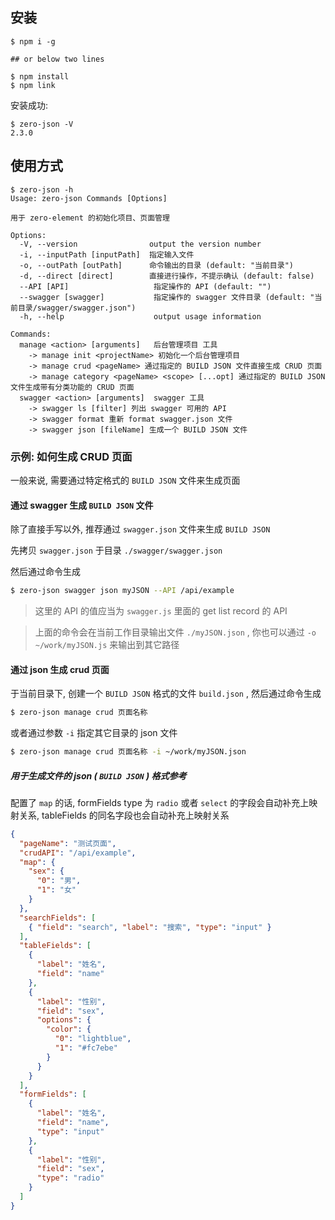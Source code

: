 ## 安装

``` shell
$ npm i -g 

## or below two lines

$ npm install
$ npm link
```

安装成功:

``` shell
$ zero-json -V
2.3.0
```

## 使用方式

``` 
$ zero-json -h
Usage: zero-json Commands [Options]

用于 zero-element 的初始化项目、页面管理

Options:
  -V, --version                output the version number
  -i, --inputPath [inputPath]  指定输入文件
  -o, --outPath [outPath]      命令输出的目录 (default: "当前目录")
  -d, --direct [direct]        直接进行操作，不提示确认 (default: false)
  --API [API]                   指定操作的 API (default: "")
  --swagger [swagger]           指定操作的 swagger 文件目录 (default: "当前目录/swagger/swagger.json")
  -h, --help                    output usage information

Commands:
  manage <action> [arguments]   后台管理项目 工具
    -> manage init <projectName> 初始化一个后台管理项目
    -> manage crud <pageName> 通过指定的 BUILD JSON 文件直接生成 CRUD 页面
    -> manage category <pageName> <scope> [...opt] 通过指定的 BUILD JSON 文件生成带有分类功能的 CRUD 页面
  swagger <action> [arguments]  swagger 工具
    -> swagger ls [filter] 列出 swagger 可用的 API
    -> swagger format 重新 format swagger.json 文件
    -> swagger json [fileName] 生成一个 BUILD JSON 文件
```

### 示例: 如何生成 CRUD 页面

一般来说, 需要通过特定格式的 `BUILD JSON` 文件来生成页面

#### 通过 swagger 生成 `BUILD JSON` 文件

除了直接手写以外, 推荐通过 `swagger.json` 文件来生成 `BUILD JSON`

先拷贝 `swagger.json` 于目录 `./swagger/swagger.json` 

然后通过命令生成

``` bash
$ zero-json swagger json myJSON --API /api/example
```

> 这里的 API 的值应当为 `swagger.js` 里面的 get list record 的 API

> 上面的命令会在当前工作目录输出文件 `./myJSON.json` , 你也可以通过 `-o ~/work/myJSON.js` 来输出到其它路径

#### 通过 json 生成 crud 页面

于当前目录下, 创建一个 `BUILD JSON` 格式的文件 `build.json` , 然后通过命令生成

``` bash
$ zero-json manage crud 页面名称
```

或者通过参数 `-i` 指定其它目录的 json 文件

``` bash
$ zero-json manage crud 页面名称 -i ~/work/myJSON.json
```

##### 用于生成文件的 json ( `BUILD JSON` ) 格式参考

配置了 `map` 的话, formFields type 为 `radio` 或者 `select` 的字段会自动补充上映射关系, tableFields 的同名字段也会自动补充上映射关系

``` json
{
  "pageName": "测试页面",
  "crudAPI": "/api/example",
  "map": {
    "sex": {
      "0": "男",
      "1": "女"
    }
  },
  "searchFields": [
    { "field": "search", "label": "搜索", "type": "input" }
  ],
  "tableFields": [
    {
      "label": "姓名",
      "field": "name"
    },
    {
      "label": "性别",
      "field": "sex",
      "options": {
        "color": {
          "0": "lightblue",
          "1": "#fc7ebe"
        }
      }
    }
  ],
  "formFields": [
    {
      "label": "姓名",
      "field": "name",
      "type": "input"
    },
    {
      "label": "性别",
      "field": "sex",
      "type": "radio"
    }
  ]
}
```
